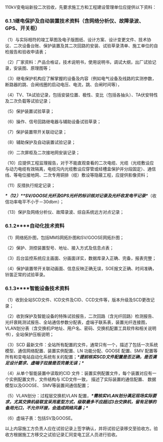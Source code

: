 110kV变电站新投二次验收，先要求施工方和工程建设管理单位应提供以下资料：

### **6.1.1****继电保护及自动装置技术资料（含网络分析仪、故障录波、GPS、开关柜****）**

（1）与实际相符的竣工草图及电子版图纸、设计方案、设计变更文件、技术协议、二次设备台账、保护装置及其二次回路的安装、试验草录清单、施工单位的自检报告和验收申请表；

（2）厂家资料：产品合格证，技术说明书，使用说明书，调试大纲，出厂试验记录，安装图、原理图等；

（3）继电保护机构应了解掌握的设备及内容（例如电气设备及线路的实测参数，断路器的跳、合闸线圈的启动电压、电流，跳、合闸时间等），

（4）TV、TA试验记录，包括安装位置、极性、变比（包括各抽头）、TA伏安特性及二次负载等试验记录；

（5）保护装置试验草录；

（6）操作、信号回路继电器与辅助设备试验草录；

（7）保护装置带开关联动记录；

（8）辅助保护及自动装置试验记录；

（9）二次屏柜及二次接地网安装记录；

（10）应提供工程监理报告，对于不能直观查看的二次电缆、光缆（光缆敷设应与动力电缆有效隔离，电缆沟内光缆敷设应穿管或经槽盒保护并分段固定）、通信线、等电位接地网、二次专用铜排（缆）敷设等隐蔽工程，应提供影像资料；

（11）反措执行规定记录；

***\*（12）\*******\*SV/GOOSE光纤及GPS光纤的标识核对记录及光纤收发电平记录\****（收信功率电平不小于－30dbm）；

（13）保护及网络分析仪、故障录波、综自系统远方对点记录；

### **6.1.2****自动化技术资料**

（1）网络拓扑图，包括MMS网拓扑图和SV/GOOSE网拓扑图； 

（2）保护、测控装置型号、地址、接入方式及信息点表；

（3）后台监控系统应主画面、分画面详实，数据库录入正确、完备，报表完整；

（4）保护装置带开关联动画面、信息反映正确无误，SOE报文正确、时间准确，铃笛正常的试验草录。

### **6.1.3****智能设备技术资料**

（1）收到全站SCD文件、ICD文件及CID、CCD文件等，版本升级及SCD更改记录；

（2）收到保护及智能设备的特殊试验报告，二次回路（含光纤回路）检测报告、光纤衰耗测试报告、全站通信参数分配表，虚端子联系表，装置光纤连接图，VLAN划分表（含交换机IP地址、用户名、密码、交换机配置工具软件和相关说明书），全站保护压板说明；

（3）SCD 最新文件：全站所有配置的文件，通常只有一个，描述了包括一次系统模型、通信网络配置、装置实例配置、LN 功能分配、GOOSE 配置、SMV 配置等所有和变电站自动化系统有关的配置；***\*提前核实SCD文件配置是否正确，是否满足设计要求、虚端子拉接是否完善无误；\****

（4）从单个智能装置中读取的CID 文件：装置实例配置文件，每个装置对应有一个实例配置文件，文件结构与 ICD文件一致， 描述了实际装置的通信配置、 数据模型以及GOOSE、 SMV等装置间通信配置；

（5）VLAN划分：过程层交换机VLAN 配置，***\*需核实VLAN划分满足现场实际要求，尤其交换机级联宜采用星型方式，级联最多不应超过3台交换机，留有足够的备用光口，不允许环接，会造成网络风暴；\****

（6）虚端子表：包括SV及GOOSE。

以上内容施工方负责人应在试验记录上签字确认，并将试验记录移交至验收方。验收方根据施工方移交之试验记录汇同变电工区人员进行验收。
